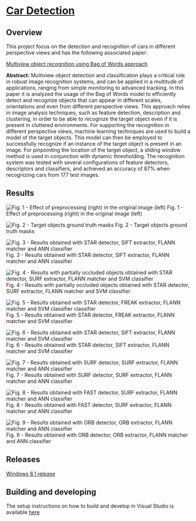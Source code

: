 # [Car Detection](http://carlosmccosta.github.io/Car-Detection/)


## Overview
This project focus on the detection and recognition of cars in different perspective views and has the following associated paper:

[Multiview object recognition using Bag of Words approach](https://www.researchgate.net/publication/260391892_Multiview_object_recognition_using_Bag_of_Words_approach)


**Abstract:**
Multiview object detection and classification plays a 
critical  role  in  robust  image  recognition  systems,  and  can  be 
applied  in  a  multitude  of  applications,  ranging  from  simple 
monitoring  to advanced tracking. In this paper it is analyzed the 
usage of the Bag of Words model to efficiently detect and recognize 
objects that can appear in different  scales, orientations and even 
from  different  perspective  views.  This  approach  relies  in  image 
analysis  techniques,  such  as  feature  detection,  description  and 
clustering, in order to be able to recognize the target object even if 
it  is  present  in  cluttered  environments.  For  supporting  the 
recognition  in  different  perspective  views,  machine  learning 
techniques  are  used  to build  a  model  of the target  objects. This 
model  can  then  be  employed  to  successfully  recognize  if  an 
instance of the  target object is present in  an  image.  For pinpointing 
the location  of the target object, a sliding window method is used
in conjunction with dynamic thresholding. The recognition system 
was  tested  with  several  configurations  of  feature  detectors, 
descriptors  and classifiers, and achieved an accuracy of 87% when 
recognizing cars from 177 test images.



## Results

![Fig. 1 - Effect of preprocessing (right) in the original image 
(left)](https://raw.github.com/carlosmccosta/Car-Detection/master/Results/Representative%20results/1%20-%20Effect%20of%20preprocessing%20(right)%20in%20the%20original%20image%20(left).png)
Fig. 1 - Effect of preprocessing (right) in the original image 
(left)



![Fig. 2 - Target objects ground truth masks](https://raw.github.com/carlosmccosta/Car-Detection/master/Results/Representative%20results/2%20-%20Target%20objects%20ground%20truth%20masks.png)
Fig. 2 - Target objects ground truth masks



![Fig. 3 - Results obtained with STAR detector, SIFT extractor, FLANN matcher and ANN classifier](https://raw.github.com/carlosmccosta/Car-Detection/master/Results/Representative%20results/3%20-%20Results%20obtained%20with%20STAR%20detector,%20SIFT%20extractor,%20FLANN%20matcher%20and%20ANN%20classifier.png)
Fig. 3 - Results obtained with STAR detector, SIFT extractor, FLANN matcher and ANN classifier



![Fig. 4 - Results with partially occluded objects obtained with STAR detector, SURF extractor, FLANN matcher and SVM classifier](https://raw.github.com/carlosmccosta/Car-Detection/master/Results/Representative%20results/4%20-%20Results%20obtained%20with%20STAR%20detector,%20SURF%20extractor,%20FLANN%20matcher%20and%20SVM%20classifier.png)
Fig. 4 - Results with partially occluded objects obtained with STAR detector, SURF extractor, FLANN matcher and SVM classifier



![Fig. 5 - Results obtained with STAR detector, FREAK extractor, FLANN matcher and SVM classifier classifier](https://raw.github.com/carlosmccosta/Car-Detection/master/Results/Representative%20results/5%20-%20Results%20obtained%20with%20STAR%20detector,%20FREAK%20extractor,%20FLANN%20matcher%20and%20SVM%20classifier.png)
Fig. 5 - Results obtained with STAR detector, FREAK extractor, FLANN matcher and SVM classifier



![Fig. 6 - Results obtained with STAR detector, SIFT extractor, FLANN matcher and SVM classifier](https://raw.github.com/carlosmccosta/Car-Detection/master/Results/Representative%20results/6%20-%20Results%20obtained%20with%20STAR%20detector,%20SIFT%20extractor,%20FLANN%20matcher%20and%20SVM%20classifier.png)
Fig. 6 - Results obtained with STAR detector, SIFT extractor, FLANN matcher and SVM classifier



![Fig. 7 - Results obtained with SURF detector, SURF extractor, FLANN matcher and ANN classifier](https://raw.github.com/carlosmccosta/Car-Detection/master/Results/Representative%20results/7%20-%20Results%20obtained%20with%20SURF%20detector,%20SURF%20extractor,%20FLANN%20matcher%20and%20ANN%20classifier.png)
Fig. 7 - Results obtained with SURF detector, SURF extractor, FLANN matcher and ANN classifier



![Fig. 8 - Results obtained with FAST detector, SURF extractor, FLANN matcher and ANN classifier](https://raw.github.com/carlosmccosta/Car-Detection/master/Results/Representative%20results/8%20-%20Results%20obtained%20with%20FAST%20detector,%20SURF%20extractor,%20FLANN%20matcher%20and%20ANN%20classifier.png)
Fig. 8 - Results obtained with FAST detector, SURF extractor, FLANN matcher and ANN classifier



![Fig. 9 - Results obtained with ORB detector, ORB extractor, FLANN matcher and ANN classifier](https://raw.github.com/carlosmccosta/Car-Detection/master/Results/Representative%20results/9%20-%20Results%20obtained%20with%20ORB%20detector,%20ORB%20extractor,%20FLANN%20matcher%20and%20ANN%20classifier.png)
Fig. 9 - Results obtained with ORB detector, ORB extractor, FLANN matcher and ANN classifier


## Releases
[Windows 8.1 release](https://github.com/carlosmccosta/Car-Detection/releases)



## Building and developing
The setup instructions on how to build and develop in Visual Studio is available [here](https://github.com/carlosmccosta/Car-Detection/blob/master/CarDetection/docs/Visual%20Studio%20configuration%20for%20OpenCV%202.4.7.txt)
